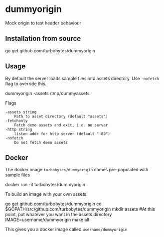 # dummyorigin
Mock origin to test header behaviour

## Installation from source

  go get github.com/turbobytes/dummyorigin

## Usage

By default the server loads sample files into assets directory. Use `-nofetch` flag to override this.

  dummyorigin -assets /tmp/dummyassets

Flags

```
-assets string
    Path to asset directory (default "assets")
-fetchonly
    Fetch demo assets and exit, i.e. no server
-http string
    listen addr for http server (default ":80")
-nofetch
    Do not fetch demo assets
```
## Docker

The docker image `turbobytes/dummyorigin` comes pre-populated with sample files

  docker run -it turbobytes/dummyorigin

To build an image with your own assets.

  go get github.com/turbobytes/dummyorigin
  cd $GOPATH/src/github.com/turbobytes/dummyorigin
  mkdir assets
  #At this point, put whatever you want in the assets directory
  IMAGE=username/dummyorigin make all

This gives you a docker image called `username/dummyorigin`
